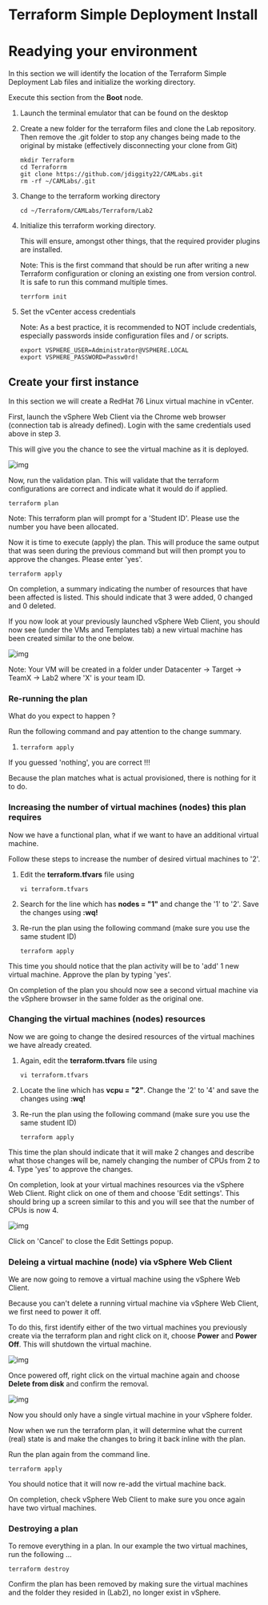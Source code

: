 # Terraform Simple Deployment Install

# Readying your environment

In this section we will identify the location of the Terraform Simple Deployment Lab files and initialize the working directory. 

Execute this section from the **Boot** node.

<!--login directory may change. Update the path once we know where it will reside. Need to know if this has to be pulled down as part of this lab -->

1. Launch the terminal emulator that can be found on the desktop

2. Create a new folder for the terraform files and clone the Lab repository. Then remove the .git folder to stop any changes being made to the original by mistake (effectively disconnecting your clone from Git)

   ```
   mkdir Terraform
   cd Terraforrm
   git clone https://github.com/jdiggity22/CAMLabs.git
   rm -rf ~/CAMLabs/.git
   ```

3. Change to the terraform working directory

   ```
   cd ~/Terraform/CAMLabs/Terraform/Lab2
   ```

4. Initialize this terraform working directory. 

   This will ensure, amongst other things, that the required provider plugins are installed.	

   Note: This is the first command that should be run after writing a new Terraform configuration or cloning an existing one from version control. It is safe to run this command multiple times.

   ```
   terrform init
   ```

5. Set the vCenter access credentials

   Note: As a best practice, it is recommended to NOT include credentials, especially passwords inside configuration files and / or scripts.

   ```
   export VSPHERE_USER=Administrator@VSPHERE.LOCAL
   export VSPHERE_PASSWORD=Passw0rd!
   ```

## Create your first instance

In this section we will create a RedHat 76 Linux virtual machine in vCenter. 

First, launch the vSphere Web Client via the Chrome web browser (connection tab is already defined). Login with the same credentials used above in step 3.

This will give you the chance to see the virtual machine as it is deployed.

![img](../images/chrome_vsphere_screen.png)

Now, run the validation plan. This will validate that the terraform configurations are correct and indicate what it would do if applied.

```
terraform plan
```

Note: This terraform plan will prompt for a 'Student ID'. Please use the number you have been allocated.

Now it is time to execute (apply) the plan. This will produce the same output that was seen during the previous command but will then prompt you to approve the changes. Please enter 'yes'.

```
terraform apply
```

On completion, a summary indicating the number of resources that have been affected is listed. This should indicate that 3 were added, 0 changed and 0 deleted.

If you now look at your previously launched vSphere Web Client, you should now see (under the VMs and Templates tab) a new virtual machine has been created similar to the one below. 

![img](../images/LAB_2-2_A.png)

Note: Your VM will be created in a folder under Datacenter -> Target -> TeamX -> Lab2 where 'X' is your team ID.

### Re-running the plan

What do you expect to happen ?

Run the following command and pay attention to the change summary.

1. ```
   terraform apply
   ```

If you guessed 'nothing', you are correct !!! 

Because the plan matches what is actual provisioned, there is nothing for it to do.

### Increasing the number of virtual machines (nodes) this plan requires

Now we have a functional plan, what if we want to have an additional virtual machine.

Follow these steps to increase the number of desired virtual machines to '2'.

1. Edit the **terraform.tfvars** file using

   ```
   vi terraform.tfvars
   ```

2. Search for the line which has **nodes = "1"** and change the '1' to '2'. Save the changes using **:wq!**

3. Re-run the plan using the following command (make sure you use the same student ID)

   ```
   terraform apply 
   ```

This time you should notice that the plan activity will be to 'add' 1 new virtual machine. Approve the plan by typing 'yes'.

On completion of the plan you should now see a second virtual machine via the vSphere browser in the same folder as the original one.

### Changing the virtual machines (nodes) resources

Now we are going to change the desired resources of the virtual machines we have already created.

1. Again, edit the **terraform.tfvars** file using

   ```
   vi terraform.tfvars
   ```

2. Locate the line which has **vcpu = "2"**. Change the '2' to '4' and save the changes using **:wq!**

3. Re-run the plan using the following command (make sure you use the same student ID)

   ```
   terraform apply 
   ```

This time the plan should indicate that it will make 2 changes and describe what those changes will be, namely changing the number of CPUs from 2 to 4. Type 'yes' to approve the changes.

On completion, look at your virtual machines resources via the vSphere Web Client. Right click on one of them and choose 'Edit settings'. This should bring up a screen similar to this and you will see that the number of CPUs is now 4.

![img](../images/LAB_2-2_B.png)

Click on 'Cancel' to close the Edit Settings popup.

### Deleing a virtual machine (node) via vSphere Web Client

We are now going to remove a virtual machine using the vSphere Web Client. 

Because you can't delete a running virtual machine via vSphere Web Client, we first need to power it off.

To do this, first identify either of the two virtual machines you previously create via the terraform plan and right click on it, choose **Power** and **Power Off**. This will shutdown the virtual machine.

![img](../images/LAB_2-2_C.png)

Once powered off, right click on the virtual machine again and choose **Delete from disk** and confirm the removal.

![img](../images/LAB_2-2_D.png)

Now you should only have a single virtual machine in your vSphere folder.

Now when we run the terraform plan, it will determine what the current (real) state is and make the changes to bring it back inline with the plan.

Run the plan again from the command line.

```
terraform apply
```

You should notice that it will now re-add the virtual machine back. 

On completion, check vSphere Web Client to make sure you once again have two virtual machines.

### Destroying a plan

To remove everything in a plan. In our example the two virtual machines, run the following ...

```
terraform destroy
```

Confirm the plan has been removed by making sure the virtual machines and the folder they resided in (Lab2), no longer exist in vSphere.
